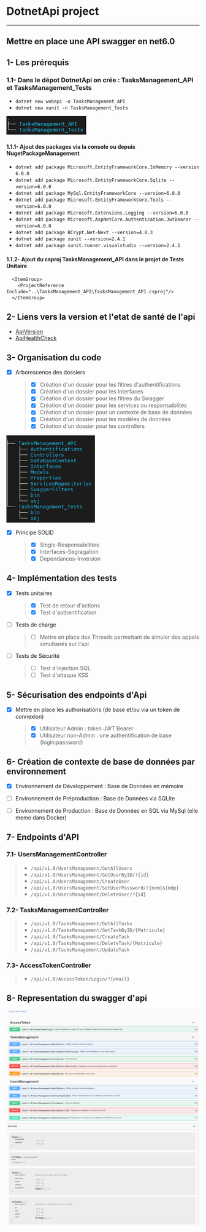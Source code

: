 # DotnetApi project
----------------------------------------------------------------------------------------------------
Mettre en place une API swagger en net6.0
----------------------------------------------------------------------------------------------------

## 1- Les prérequis

### 1.1- Dans le dépot DotnetApi on crée : TasksManagement_API et TasksManagement_Tests

- `dotnet new webapi -o TasksManagement_API`
- `dotnet new xunit -n TasksManagement_Tests`

![](ProjectFolders.png) 

#### 1.1.1- Ajout des packages via la console ou depuis NugetPackageManagement
 
- `dotnet add package Microsoft.EntityFrameworkCore.InMemory --version 6.0.0`
- `dotnet add package Microsoft.EntityFrameworkCore.Sqlite --version=6.0.0`
- `dotnet add package MySql.EntityFrameworkCore --version=6.0.0`
- `dotnet add package Microsoft.EntityFrameworkCore.Tools --version=6.0.0`
- `dotnet add package Microsoft.Extensions.Logging --version=6.0.0`
- `dotnet add package Microsoft.AspNetCore.Authentication.JwtBearer --version=6.0.0`
- `dotnet add package BCrypt.Net-Next --version=4.0.3`
- `dotnet add package xunit --version=2.4.1`
- `dotnet add package xunit.runner.visualstudio --version=2.4.1`

#### 1.1.2- Ajout du csproj TasksManagement_API dans le projet de Tests Unitaire
```
  <ItemGroup>
    <ProjectReference Include="..\TasksManagement_API\TasksManagement_API.csproj"/>
  </ItemGroup>
``` 

## 2- Liens vers la version et l'etat de santé de l'api

- [ApiVersion](https://localhost:7082/version)
- [ApiHealthCheck](https://localhost:7082/health)

## 3- Organisation du code
- [X] Arborescence des dossiers
  > - [X] Création d'un dossier pour les filtres d'authentifications
  > - [X] Création d'un dossier pour les Interfaces
  > - [X] Création d'un dossier pour les filtres du Swagger
  > - [X] Création d'un dossier pour les services ou responsaiblités
  > - [X] Création d'un dossier pour un contexte de base de données
  > - [X] Création d'un dossier pour les modèles de données
  > - [X] Création d'un dossier pour les controllers

![](ProjectFolders_details.png) 

- [X] Principe SOLID
    > - [X] Single-Responsabilities
    > - [X] Interfaces-Segragation
    > - [X] Dependances-Inversion


## 4- Implémentation des tests 

- [X] Tests unitaires
    > - [X] Test de retour d'actions
    > - [X] Test d'authentification
    
- [ ] Tests de charge
    > - [ ] Mettre en place des Threads permettant de simuler des appels simultanés sur l'api

- [ ] Tests de Sécurité
    > - [ ] Test d'injection SQL
    > - [ ] Test d'attaque XSS

## 5- Sécurisation des endpoints d'Api
 
- [X] Mettre en place les authorisations (de base et/ou via un token de connexion)
  >  - [X]  Utilisateur Admin : token JWT Bearer
  >  - [X]  Utilisateur non-Admin : une authentification de base {login:password}


## 6- Création de contexte de base de données par environnement
 
- [X] Environnement de Développement : Base de Données en mémoire
- [ ] Environnement de Préproduction : Base de Données via SQLite
- [ ] Environnement de Production : Base de Données en SQL via MySql (elle meme dans Docker)


## 7- Endpoints d'API

### 7.1- UsersManagementController 

> - `/api/v1.0/UsersManagement/GetAllUsers`
> - `/api/v1.0/UsersManagement/GetUserByID/?{id}`
> - `/api/v1.0/UsersManagement/CreateUser`
> - `/api/v1.0/UsersManagement/SetUserPassword/?{nom}&{mdp}`
> - `/api/v1.0/UsersManagement/DeleteUser/?{id}`

### 7.2- TasksManagementController

> - `/api/v1.0/TasksManagement/GetAllTasks`
> - `/api/v1.0/TasksManagement/GetTaskByID/{Matricule}`
> - `/api/v1.0/TasksManagement/CreateTask`
> - `/api/v1.0/TasksManagement/DeleteTask/{Matricule}`
> - `/api/v1.0/TasksManagement/UpdateTask`

### 7.3- AccessTokenController

> - `/api/v1.0/AccessToken/Login/?{email}`

## 8- Representation du swagger d'api
![](TasksManagement_API.png)
![](schemaTaskManagement.png)



